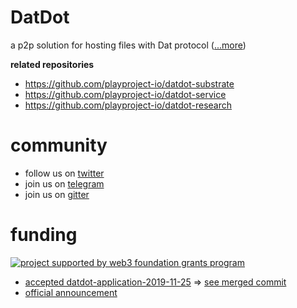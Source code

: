 # DatDot
a p2p solution for hosting files with Dat protocol ([...more](https://github.com/playproject-io/datdot-substrate/issues/12))

**related repositories**
* https://github.com/playproject-io/datdot-substrate
* https://github.com/playproject-io/datdot-service
* https://github.com/playproject-io/datdot-research

# community
* follow us on [twitter](https://twitter.com/datdotorg)
* join us on [telegram](https://t.me/joinchat/CgTftxXJvp6iYayqDjP7lQ)
* join us on [gitter](https://gitter.im/playproject-io/community)

# funding
[![project supported by web3 foundation grants program](https://i.imgur.com/oGPIbZQ.jpg)](https://web3.foundation/grants)
* [accepted datdot-application-2019-11-25](https://github.com/playproject-io/datdot-application-2019-11-25) => [see merged commit](https://github.com/w3f/Web3-collaboration/commit/daafd78414e49b8fc6a57282ec7fed129fd038d8)
* [official announcement](https://medium.com/web3foundation/wrap-up-for-winter-with-our-wave-four-grant-recipients-52c27b831a6e)
